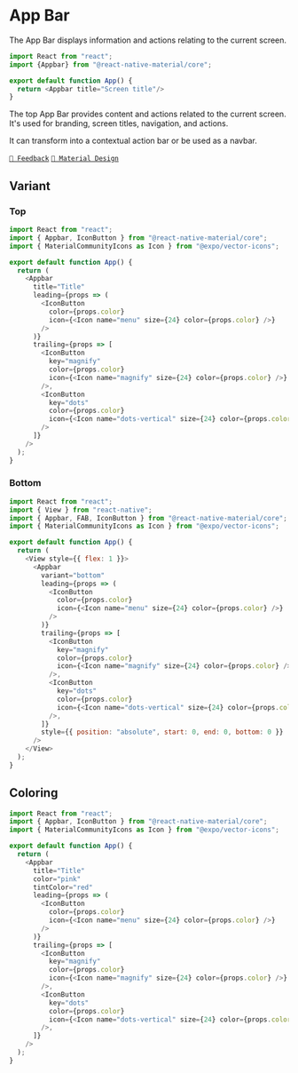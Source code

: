 # App Bar

The App Bar displays information and actions relating to the current screen.

```js with-preview
import React from "react";
import {Appbar} from "@react-native-material/core";

export default function App() {
  return <Appbar title="Screen title"/>
}
```

The top App Bar provides content and actions related to the current screen. It's used for branding, screen titles,
navigation, and actions.

It can transform into a contextual action bar or be used as a navbar.

[`💬 Feedback`](https://github.com/yamankatby/react-native-material/labels/component%3A%20Appbar)
[`🎨 Material Design`](https://material.io/components/app-bars-top)

## Variant

### Top

```js with-preview
import React from "react";
import { Appbar, IconButton } from "@react-native-material/core";
import { MaterialCommunityIcons as Icon } from "@expo/vector-icons";

export default function App() {
  return (
    <Appbar
      title="Title"
      leading={props => (
        <IconButton
          color={props.color}
          icon={<Icon name="menu" size={24} color={props.color} />}
        />
      )}
      trailing={props => [
        <IconButton
          key="magnify"
          color={props.color}
          icon={<Icon name="magnify" size={24} color={props.color} />}
        />,
        <IconButton
          key="dots"
          color={props.color}
          icon={<Icon name="dots-vertical" size={24} color={props.color} />}
        />
      ]}
    />
  );
}
```

### Bottom

```js with-preivew
import React from "react";
import { View } from "react-native";
import { Appbar, FAB, IconButton } from "@react-native-material/core";
import { MaterialCommunityIcons as Icon } from "@expo/vector-icons";

export default function App() {
  return (
    <View style={{ flex: 1 }}>
      <Appbar
        variant="bottom"
        leading={props => (
          <IconButton
            color={props.color}
            icon={<Icon name="menu" size={24} color={props.color} />}
          />
        )}
        trailing={props => [
          <IconButton
            key="magnify"
            color={props.color}
            icon={<Icon name="magnify" size={24} color={props.color} />}
          />,
          <IconButton
            key="dots"
            color={props.color}
            icon={<Icon name="dots-vertical" size={24} color={props.color} />}
          />,
        ]}
        style={{ position: "absolute", start: 0, end: 0, bottom: 0 }}
      />
    </View>
  );
}
```

## Coloring

```js with-preview
import React from "react";
import { Appbar, IconButton } from "@react-native-material/core";
import { MaterialCommunityIcons as Icon } from "@expo/vector-icons";

export default function App() {
  return (
    <Appbar
      title="Title"
      color="pink"
      tintColor="red"
      leading={props => (
        <IconButton
          color={props.color}
          icon={<Icon name="menu" size={24} color={props.color} />}
        />
      )}
      trailing={props => [
        <IconButton
          key="magnify"
          color={props.color}
          icon={<Icon name="magnify" size={24} color={props.color} />}
        />,
        <IconButton
          key="dots"
          color={props.color}
          icon={<Icon name="dots-vertical" size={24} color={props.color} />}
        />,
      ]}
    />
  );
}
```